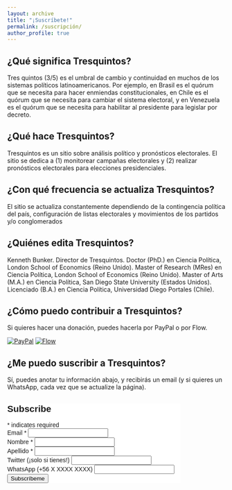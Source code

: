 ```yaml
---
layout: archive
title: "¡Suscríbete!"
permalink: /suscripción/
author_profile: true
---
```



## ¿Qué significa Tresquintos?

Tres quintos (3/5) es el umbral de cambio y continuidad en muchos de los sistemas políticos latinoamericanos. Por ejemplo, en Brasil es el quórum que se necesita para hacer enmiendas constitucionales, en Chile es el quórum que se necesita para cambiar el sistema electoral, y en Venezuela es el quórum que se necesita para habilitar al presidente para legislar por decreto.


## ¿Qué hace Tresquintos?

Tresquintos es un sitio sobre análisis político y pronósticos electorales. El sitio se dedica a (1) monitorear campañas electorales y (2) realizar pronósticos electorales para elecciones presidenciales.


## ¿Con qué frecuencia se actualiza Tresquintos?

El sitio se actualiza constantemente  dependiendo de la contingencia política del país, configuración de listas electorales y movimientos de los partidos y/o conglomerados


## ¿Quiénes edita Tresquintos?

Kenneth Bunker. Director de Tresquintos. Doctor (PhD.) en Ciencia Política, London School of Economics (Reino Unido). Master of Research (MRes) en Ciencia Política, London School of Economics (Reino Unido). Master of Arts (M.A.) en Ciencia Política, San Diego State University (Estados Unidos). Licenciado (B.A.) en Ciencia Política, Universidad Diego Portales (Chile).


## ¿Cómo puedo contribuir a Tresquintos?

Si quieres hacer una donación, puedes hacerla por PayPal o por Flow.

[![PayPal](https://www.paypalobjects.com/webstatic/en_US/i/buttons/pp-acceptance-large.png)](https://www.paypal.me/tresquintos/) [![Flow](https://www.flow.cl/img/botones/btn-donar-celeste.png)](https://www.flow.cl/btn.php?token=3vop8lw)


## ¿Me puedo suscribir a Tresquintos?

Sí, puedes anotar tu información abajo, y recibirás un email (y si quieres un WhatsApp, cada vez que se actualize la página).

<!-- Begin Mailchimp Signup Form -->
<link href="//cdn-images.mailchimp.com/embedcode/classic-10_7.css" rel="stylesheet" type="text/css">
<style type="text/css">
	#mc_embed_signup{background:#fff; clear:left; font:14px Helvetica,Arial,sans-serif;  width:400px;}
	/* Add your own Mailchimp form style overrides in your site stylesheet or in this style block.
	   We recommend moving this block and the preceding CSS link to the HEAD of your HTML file. */
</style>
<div id="mc_embed_signup">
<form action="https://tresquintos.us15.list-manage.com/subscribe/post?u=3a6f5773bbbc78ea5a0003f67&amp;id=8c164eff0f" method="post" id="mc-embedded-subscribe-form" name="mc-embedded-subscribe-form" class="validate" target="_blank" novalidate>
    <div id="mc_embed_signup_scroll">
	<h2>Subscribe</h2>
<div class="indicates-required"><span class="asterisk">*</span> indicates required</div>
<div class="mc-field-group">
	<label for="mce-EMAIL">Email  <span class="asterisk">*</span>
</label>
	<input type="email" value="" name="EMAIL" class="required email" id="mce-EMAIL">
</div>
<div class="mc-field-group">
	<label for="mce-FNAME">Nombre  <span class="asterisk">*</span>
</label>
	<input type="text" value="" name="FNAME" class="required" id="mce-FNAME">
</div>
<div class="mc-field-group">
	<label for="mce-LNAME">Apellido  <span class="asterisk">*</span>
</label>
	<input type="text" value="" name="LNAME" class="required" id="mce-LNAME">
</div>
<div class="mc-field-group">
	<label for="mce-TWITTER">Twitter (¡solo si tienes!) </label>
	<input type="text" value="" name="TWITTER" class="" id="mce-TWITTER">
</div>
<div class="mc-field-group">
	<label for="mce-MMERGE4">WhatsApp (+56 X XXXX XXXX) </label>
	<input type="text" name="MMERGE4" class="" value="" id="mce-MMERGE4">
</div>
	<div id="mce-responses" class="clear">
		<div class="response" id="mce-error-response" style="display:none"></div>
		<div class="response" id="mce-success-response" style="display:none"></div>
	</div>    <!-- real people should not fill this in and expect good things - do not remove this or risk form bot signups-->
    <div style="position: absolute; left: -5000px;" aria-hidden="true"><input type="text" name="b_3a6f5773bbbc78ea5a0003f67_8c164eff0f" tabindex="-1" value=""></div>
    <div class="clear"><input type="submit" value="Subscríbeme" name="subscribe" id="mc-embedded-subscribe" class="button"></div>
    </div>
</form>
</div>
<script type='text/javascript' src='//s3.amazonaws.com/downloads.mailchimp.com/js/mc-validate.js'></script><script type='text/javascript'>(function($) {window.fnames = new Array(); window.ftypes = new Array();fnames[0]='EMAIL';ftypes[0]='email';fnames[1]='FNAME';ftypes[1]='text';fnames[2]='LNAME';ftypes[2]='text';fnames[3]='TWITTER';ftypes[3]='text';fnames[4]='MMERGE4';ftypes[4]='phone'; /*
 * Translated default messages for the $ validation plugin.
 * Locale: ES
 */
$.extend($.validator.messages, {
  required: "Este campo es obligatorio.",
  remote: "Por favor, rellena este campo.",
  email: "Por favor, escribe una dirección de correo válida",
  url: "Por favor, escribe una URL válida.",
  date: "Por favor, escribe una fecha válida.",
  dateISO: "Por favor, escribe una fecha (ISO) válida.",
  number: "Por favor, escribe un número entero válido.",
  digits: "Por favor, escribe sólo dígitos.",
  creditcard: "Por favor, escribe un número de tarjeta válido.",
  equalTo: "Por favor, escribe el mismo valor de nuevo.",
  accept: "Por favor, escribe un valor con una extensión aceptada.",
  maxlength: $.validator.format("Por favor, no escribas más de {0} caracteres."),
  minlength: $.validator.format("Por favor, no escribas menos de {0} caracteres."),
  rangelength: $.validator.format("Por favor, escribe un valor entre {0} y {1} caracteres."),
  range: $.validator.format("Por favor, escribe un valor entre {0} y {1}."),
  max: $.validator.format("Por favor, escribe un valor menor o igual a {0}."),
  min: $.validator.format("Por favor, escribe un valor mayor o igual a {0}.")
});}(jQuery));var $mcj = jQuery.noConflict(true);</script>
<!--End mc_embed_signup-->
